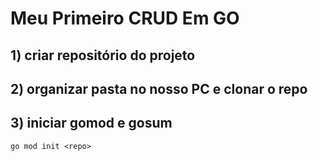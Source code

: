 # Meu Primeiro CRUD Em GO

## 1) criar repositório do projeto

## 2) organizar pasta no nosso PC e clonar o repo

## 3) iniciar gomod e gosum

```command line
go mod init <repo>
```

